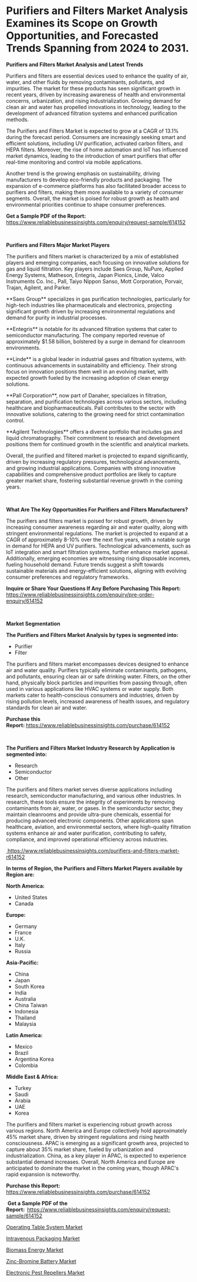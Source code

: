 <p><h1>Purifiers and Filters Market Analysis Examines its Scope on Growth Opportunities, and Forecasted Trends Spanning from 2024 to 2031.</h1></p><p><strong>Purifiers and Filters Market Analysis and Latest Trends</strong></p>
<p><p>Purifiers and filters are essential devices used to enhance the quality of air, water, and other fluids by removing contaminants, pollutants, and impurities. The market for these products has seen significant growth in recent years, driven by increasing awareness of health and environmental concerns, urbanization, and rising industrialization. Growing demand for clean air and water has propelled innovations in technology, leading to the development of advanced filtration systems and enhanced purification methods.</p><p>The Purifiers and Filters Market is expected to grow at a CAGR of 13.1% during the forecast period. Consumers are increasingly seeking smart and efficient solutions, including UV purification, activated carbon filters, and HEPA filters. Moreover, the rise of home automation and IoT has influenced market dynamics, leading to the introduction of smart purifiers that offer real-time monitoring and control via mobile applications. </p><p>Another trend is the growing emphasis on sustainability, driving manufacturers to develop eco-friendly products and packaging. The expansion of e-commerce platforms has also facilitated broader access to purifiers and filters, making them more available to a variety of consumer segments. Overall, the market is poised for robust growth as health and environmental priorities continue to shape consumer preferences.</p></p>
<p><strong>Get a Sample PDF of the Report:&nbsp;</strong> <a href="https://www.reliablebusinessinsights.com/enquiry/request-sample/614152?utm_campaign=1393&utm_medium=2&utm_source=Github&utm_content=ia&utm_term=30092024&utm_id=purifiers-and-filters">https://www.reliablebusinessinsights.com/enquiry/request-sample/614152</a></p>
<p>&nbsp;</p>
<p><strong>Purifiers and Filters Major Market Players</strong></p>
<p><p>The purifiers and filters market is characterized by a mix of established players and emerging companies, each focusing on innovative solutions for gas and liquid filtration. Key players include Saes Group, NuPure, Applied Energy Systems, Matheson, Entegris, Japan Pionics, Linde, Valco Instruments Co. Inc., Pall, Taiyo Nippon Sanso, Mott Corporation, Porvair, Trajan, Agilent, and Parker.</p><p>**Saes Group** specializes in gas purification technologies, particularly for high-tech industries like pharmaceuticals and electronics, projecting significant growth driven by increasing environmental regulations and demand for purity in industrial processes.</p><p>**Entegris** is notable for its advanced filtration systems that cater to semiconductor manufacturing. The company reported revenue of approximately $1.58 billion, bolstered by a surge in demand for cleanroom environments.</p><p>**Linde** is a global leader in industrial gases and filtration systems, with continuous advancements in sustainability and efficiency. Their strong focus on innovation positions them well in an evolving market, with expected growth fueled by the increasing adoption of clean energy solutions.</p><p>**Pall Corporation**, now part of Danaher, specializes in filtration, separation, and purification technologies across various sectors, including healthcare and biopharmaceuticals. Pall contributes to the sector with innovative solutions, catering to the growing need for strict contamination control.</p><p>**Agilent Technologies** offers a diverse portfolio that includes gas and liquid chromatography. Their commitment to research and development positions them for continued growth in the scientific and analytical markets.</p><p>Overall, the purified and filtered market is projected to expand significantly, driven by increasing regulatory pressures, technological advancements, and growing industrial applications. Companies with strong innovative capabilities and comprehensive product portfolios are likely to capture greater market share, fostering substantial revenue growth in the coming years.</p></p>
<p>&nbsp;</p>
<p><strong>What Are The Key Opportunities For Purifiers and Filters Manufacturers?</strong></p>
<p><p>The purifiers and filters market is poised for robust growth, driven by increasing consumer awareness regarding air and water quality, along with stringent environmental regulations. The market is projected to expand at a CAGR of approximately 8-10% over the next five years, with a notable surge in demand for HEPA and UV purifiers. Technological advancements, such as IoT integration and smart filtration systems, further enhance market appeal. Additionally, emerging economies are witnessing rising disposable incomes, fueling household demand. Future trends suggest a shift towards sustainable materials and energy-efficient solutions, aligning with evolving consumer preferences and regulatory frameworks.</p></p>
<p><strong>Inquire or Share Your Questions If Any Before Purchasing This Report:</strong> <a href="https://www.reliablebusinessinsights.com/enquiry/pre-order-enquiry/614152?utm_campaign=1393&utm_medium=2&utm_source=Github&utm_content=ia&utm_term=30092024&utm_id=purifiers-and-filters">https://www.reliablebusinessinsights.com/enquiry/pre-order-enquiry/614152</a></p>
<p>&nbsp;</p>
<p><strong>Market Segmentation</strong></p>
<p><strong>The Purifiers and Filters Market Analysis by types is segmented into:</strong></p>
<p><ul><li>Purifier</li><li>Filter</li></ul></p>
<p><p>The purifiers and filters market encompasses devices designed to enhance air and water quality. Purifiers typically eliminate contaminants, pathogens, and pollutants, ensuring clean air or safe drinking water. Filters, on the other hand, physically block particles and impurities from passing through, often used in various applications like HVAC systems or water supply. Both markets cater to health-conscious consumers and industries, driven by rising pollution levels, increased awareness of health issues, and regulatory standards for clean air and water.</p></p>
<p><strong>Purchase this Report:&nbsp;</strong><a href="https://www.reliablebusinessinsights.com/purchase/614152?utm_campaign=1393&utm_medium=2&utm_source=Github&utm_content=ia&utm_term=30092024&utm_id=purifiers-and-filters">https://www.reliablebusinessinsights.com/purchase/614152</a></p>
<p>&nbsp;</p>
<p><strong>The Purifiers and Filters Market Industry Research by Application is segmented into:</strong></p>
<p><ul><li>Research</li><li>Semiconductor</li><li>Other</li></ul></p>
<p><p>The purifiers and filters market serves diverse applications including research, semiconductor manufacturing, and various other industries. In research, these tools ensure the integrity of experiments by removing contaminants from air, water, or gases. In the semiconductor sector, they maintain cleanrooms and provide ultra-pure chemicals, essential for producing advanced electronic components. Other applications span healthcare, aviation, and environmental sectors, where high-quality filtration systems enhance air and water purification, contributing to safety, compliance, and improved operational efficiency across industries.</p></p>
<p><a href="https://www.reliablebusinessinsights.com/purifiers-and-filters-market-r614152?utm_campaign=1393&utm_medium=2&utm_source=Github&utm_content=ia&utm_term=30092024&utm_id=purifiers-and-filters">&nbsp;https://www.reliablebusinessinsights.com/purifiers-and-filters-market-r614152</a></p>
<p><strong>In terms of Region, the Purifiers and Filters Market Players available by Region are:</strong></p>
<p>
    <p> <strong> North America: </strong>
        <ul>
            <li>United States</li>
            <li>Canada</li>
        </ul>
        </p> 
    <p> <strong> Europe: </strong>
        <ul>
            <li>Germany</li>
            <li>France</li>
            <li>U.K.</li>
            <li>Italy</li>
            <li>Russia</li>
        </ul>
        </p> 
    <p> <strong> Asia-Pacific: </strong>
        <ul>
            <li>China</li>
            <li>Japan</li>
            <li>South Korea</li>
            <li>India</li>
            <li>Australia</li>
            <li>China Taiwan</li>
            <li>Indonesia</li>
            <li>Thailand</li>
            <li>Malaysia</li>
        </ul>
        </p> 
    <p> <strong> Latin America: </strong>
        <ul>
            <li>Mexico</li>
            <li>Brazil</li>
            <li>Argentina Korea</li>
            <li>Colombia</li>
        </ul>
        </p> 
    <p> <strong> Middle East & Africa: </strong>
        <ul>
            <li>Turkey</li>
            <li>Saudi</li>
            <li>Arabia</li>
            <li>UAE</li>
            <li>Korea</li>
        </ul>
    </p>
    </p>
<p><p>The purifiers and filters market is experiencing robust growth across various regions. North America and Europe collectively hold approximately 45% market share, driven by stringent regulations and rising health consciousness. APAC is emerging as a significant growth area, projected to capture about 35% market share, fueled by urbanization and industrialization. China, as a key player in APAC, is expected to experience substantial demand increases. Overall, North America and Europe are anticipated to dominate the market in the coming years, though APAC's rapid expansion is noteworthy.</p></p>
<p><strong>Purchase this Report: </strong><a href="https://www.reliablebusinessinsights.com/purchase/614152?utm_campaign=1393&utm_medium=2&utm_source=Github&utm_content=ia&utm_term=30092024&utm_id=purifiers-and-filters">https://www.reliablebusinessinsights.com/purchase/614152</a></p>
<p>&nbsp;<strong>Get a Sample PDF of the Report:&nbsp;&nbsp;</strong><a href="https://www.reliablebusinessinsights.com/enquiry/request-sample/614152?utm_campaign=1393&utm_medium=2&utm_source=Github&utm_content=ia&utm_term=30092024&utm_id=purifiers-and-filters">https://www.reliablebusinessinsights.com/enquiry/request-sample/614152</a></p>
<p><strong></strong></p>
<p><p><a href="https://www.linkedin.com/pulse/driving-factors-behind-operating-table-system-market-trends-vhdse?utm_campaign=1393&utm_medium=2&utm_source=Github&utm_content=ia&utm_term=30092024&utm_id=purifiers-and-filters">Operating Table System Market</a></p><p><a href="https://issuu.com/reportprime-2/docs/intravenous-packaging-market-size-2_de984f4f8efa14?utm_campaign=1393&utm_medium=2&utm_source=Github&utm_content=ia&utm_term=30092024&utm_id=purifiers-and-filters">Intravenous Packaging Market</a></p><p><a href="https://www.linkedin.com/pulse/what-influencing-future-biomass-energy-market-insights-growth-ktbec?utm_campaign=1393&utm_medium=2&utm_source=Github&utm_content=ia&utm_term=30092024&utm_id=purifiers-and-filters">Biomass Energy Market</a></p><p><a href="https://www.linkedin.com/pulse/zinc-bromine-battery-market-global-insights-regional-o0uxc?utm_campaign=1393&utm_medium=2&utm_source=Github&utm_content=ia&utm_term=30092024&utm_id=purifiers-and-filters">Zinc-Bromine Battery Market</a></p><p><a href="https://issuu.com/reportprime-2/docs/electronic-pest-repellers-market-si_0f8daacc2612ed?utm_campaign=1393&utm_medium=2&utm_source=Github&utm_content=ia&utm_term=30092024&utm_id=purifiers-and-filters">Electronic Pest Repellers Market</a></p></p>